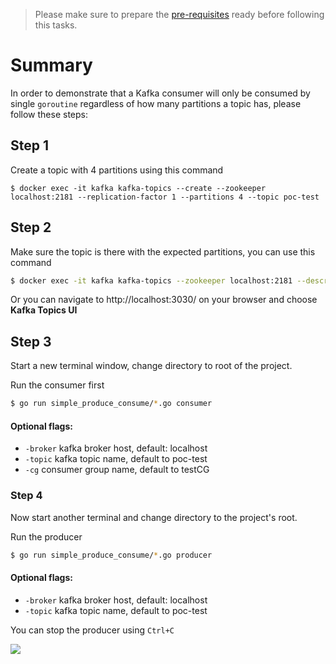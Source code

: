 > Please make sure to prepare the [pre-requisites](../) ready before following this tasks.

# Summary

In order to demonstrate that a Kafka consumer will only be consumed by single `goroutine` regardless of how many partitions a topic has, please follow these steps:

## Step 1

Create a topic with 4 partitions using this command

```shell
$ docker exec -it kafka kafka-topics --create --zookeeper localhost:2181 --replication-factor 1 --partitions 4 --topic poc-test
```

## Step 2

Make sure the topic is there with the expected partitions, you can use this command

```bash
$ docker exec -it kafka kafka-topics --zookeeper localhost:2181 --describe --topic poc-test
```

Or you can navigate to http://localhost:3030/ on your browser and choose **Kafka Topics UI**

## Step 3

Start a new terminal window, change directory to root of the project.

Run the consumer first

```bash
$ go run simple_produce_consume/*.go consumer
```

#### Optional flags:

- `-broker` kafka broker host, default: localhost
- `-topic` kafka topic name, default to poc-test
- `-cg` consumer group name, default to testCG

### Step 4

Now start another terminal and change directory to the project's root.

Run the producer

```bash
$ go run simple_produce_consume/*.go producer
```

#### Optional flags:

- `-broker` kafka broker host, default: localhost
- `-topic` kafka topic name, default to poc-test

You can stop the producer using `Ctrl+C`

![](https://media.giphy.com/media/ehKrjRCEacBBS/giphy.gif)

